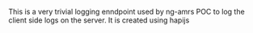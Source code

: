 This is a very trivial logging enndpoint used by ng-amrs POC to log the client side logs on the server. It is created using hapijs
